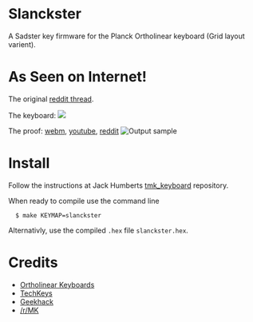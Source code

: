 Slanckster
==========
A Sadster key firmware for the Planck Ortholinear keyboard (Grid layout varient).


As Seen on Internet!
====================

The original [reddit thread][sadreddit].

The keyboard:
<img src="http://i.imgur.com/rXijFNm.jpg"></img>

The proof: [webm][webm], [youtube][youtube], [reddit][sadgifreddit]
![Output sample](https://github.com/nathanrosspowell/slanckster/raw/master/slanckster.gif)

Install
=======

Follow the instructions at Jack Humberts [tmk_keyboard][jacktmk] repository.

When ready to compile use the command line

      $ make KEYMAP=slanckster

Alternativly, use the compiled `.hex` file `slanckster.hex`.

Credits
=======

* [Ortholinear Keyboards][ortho]
* [TechKeys][techkeys]
* [Geekhack][geekhack]
* [/r/MK][rmk]

[webm]: http://gfycat.com/ifr/CloseCalculatingBufflehead
[youtube]: https://www.youtube.com/watch?v=i6ZAdQMa8qU
[ortho]: http://ortholinearkeyboards.com/
[jacktmk]: https://github.com/jackhumbert/tmk_keyboard/tree/master/keyboard/planck 
[sadreddit]: http://redd.it/3bxgev 
[sadgifreddit]:http://redd.it/3c7xtx
[geekhack]: http://geekhack.org
[rmk]: http://reddit.com/r/mechanicalkeyboards
[techkeys]: http://techkeys.us/
